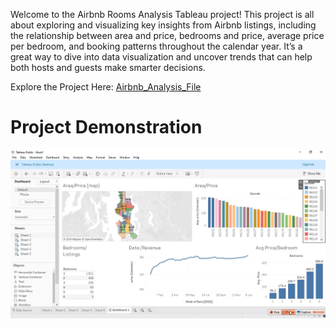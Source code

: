 Welcome to the Airbnb Rooms Analysis Tableau project! This project is all about exploring and visualizing key insights from Airbnb listings, including the relationship between area and price, bedrooms and price, average price per bedroom, and booking patterns throughout the calendar year. It’s a great way to dive into data visualization and uncover trends that can help both hosts and guests make smarter decisions.

Explore the Project Here: [Airbnb_Analysis_File](/My%20Tableau%20Project.twb)


# Project Demonstration

![figure](/Screenshot%202024-10-18%20132919.png)

